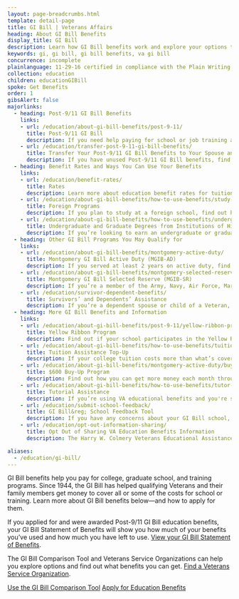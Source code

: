 ```yaml
---
layout: page-breadcrumbs.html
template: detail-page
title: GI Bill | Veterans Affairs
heading: About GI Bill Benefits
display_title: GI Bill
description: Learn how GI Bill benefits work and explore your options to pay for school or training. You may qualify for VA GI Bill benefits if you're a Veteran, Servicemember, or the family member of a Veteran or Servicember.
keywords: gi, gi bill, gi bill benefits, va gi bill
concurrence: incomplete
plainlanguage: 11-29-16 certified in compliance with the Plain Writing Act.
collection: education
children: educationGIBill
spoke: Get Benefits
order: 1
gibsAlert: false
majorlinks:
  - heading: Post-9/11 GI Bill Benefits
    links:
    - url: /education/about-gi-bill-benefits/post-9-11/
      title: Post-9/11 GI Bill
      description: If you need help paying for school or job training and you’ve served on active duty after September 10, 2001, find out if you can get education benefits through the Post-9/11 GI Bill.
    - url: /education/transfer-post-9-11-gi-bill-benefits/
      title: Transfer Your Post-9/11 GI Bill Benefits to Your Spouse and Dependents
      description: If you have unused Post-9/11 GI Bill benefits, find out if you can transfer your benefits to your spouse or dependent children.
  - heading: Benefit Rates and Ways You Can Use Your Benefits
    links:
    - url: /education/benefit-rates/
      title: Rates
      description: Learn more about education benefit rates for tuition and books for qualifying Veterans and their family members.
    - url: /education/about-gi-bill-benefits/how-to-use-benefits/study-at-foreign-schools/
      title: Foreign Programs
      description: If you plan to study at a foreign school, find out how you can use VA benefits to cover your tuition and fees.
    - url: /education/about-gi-bill-benefits/how-to-use-benefits/undergraduate-graduate-programs/
      title: Undergraduate and Graduate Degrees from Institutions of Higher Learning
      description: If you’re looking to earn an undergraduate or graduate degree, find out if you can get VA benefits to help pay for courses.
  - heading: Other GI Bill Programs You May Qualify for
    links:
    - url: /education/about-gi-bill-benefits/montgomery-active-duty/
      title: Montgomery GI Bill Active Duty (MGIB-AD)
      description: If you served at least 2 years on active duty, find out if you qualify for benefits under the Montgomery GI Bill Active Duty program.
    - url: /education/about-gi-bill-benefits/montgomery-selected-reserve/
      title: Montgomery GI Bill Selected Reserve (MGIB-SR)
      description: If you’re a member of the Army, Navy, Air Force, Marine Corps or Coast Guard Reserve, Army National Guard, or Air National Guard, find out if you qualify for education benefits under the Montgomery GI Bill Selected Reserve program.
    - url: /education/survivor-dependent-benefits/
      title: Survivors’ and Dependents’ Assistance
      description: If you’re a dependent spouse or child of a Veteran, find out if you qualify for education benefits or job training.
  - heading: More GI Bill Benefits and Information
    links:
    - url: /education/about-gi-bill-benefits/post-9-11/yellow-ribbon-program/
      title: Yellow Ribbon Program
      description: Find out if your school participates in the Yellow Ribbon Program, which can help pay tuition costs that the Post-9/11 GI Bill doesn’t cover.
    - url: /education/about-gi-bill-benefits/how-to-use-benefits/tuition-assistance-top-up/
      title: Tuition Assistance Top-Up
      description: If your college tuition costs more than what’s covered by the Tuition Assistance program, find out if you can get more money to cover tuition costs.
    - url: /education/about-gi-bill-benefits/montgomery-active-duty/buy-up/
      title: $600 Buy-Up Program
      description: Find out how you can get more money each month through your GI Bill monthly payments.
    - url: /education/about-gi-bill-benefits/how-to-use-benefits/tutor-assistance/
      title: Tutorial Assistance
      description: If you’re using VA educational benefits and you're struggling with the coursework, find out if you can get help paying for a tutor.
    - url: /education/submit-school-feedback/
      title: GI Bill&reg; School Feedback Tool
      description: If you have any concerns about your GI Bill school, you can submit them to us through our GI Bill&reg; School Feedback Tool. Find out how to submit feedback about your school. 
    - url: /education/opt-out-information-sharing/
      title: Opt Out of Sharing VA Education Benefits Information
      description: The Harry W. Colmery Veterans Educational Assistance Act (also called the “Forever GI Bill”) requires us to share certain information about your eligibility and benefits with schools, unless you ask us not to. Find out how to opt out of information sharing.

aliases:
  - /education/gi-bill/
---
```


<div class="va-introtext"> 

GI Bill benefits help you pay for college, graduate school, and training programs. Since 1944, the GI Bill has helped qualifying Veterans and their family members get money to cover all or some of the costs for school or training. Learn more about GI Bill benefits below—and how to apply for them.

If you applied for and were awarded Post-9/11 GI Bill education benefits, your GI Bill Statement of Benefits will show you how much of your benefits you’ve used and how much you have left to use. [View your GI Bill Statement of Benefits](/education/gi-bill/post-9-11/ch-33-benefit).

The GI Bill Comparison Tool and Veterans Service Organizations can help you explore options and find out what benefits you can get. [Find a Veterans Service Organization](https://www.va.gov/vso/).



<a class="usa-button-primary va-button-secondary" href="/gi-bill-comparison-tool">Use the GI Bill Comparison Tool</a> <a class="usa-button-primary va-button-primary" href="/education/how-to-apply/">Apply for Education Benefits</a><br>

</div>
